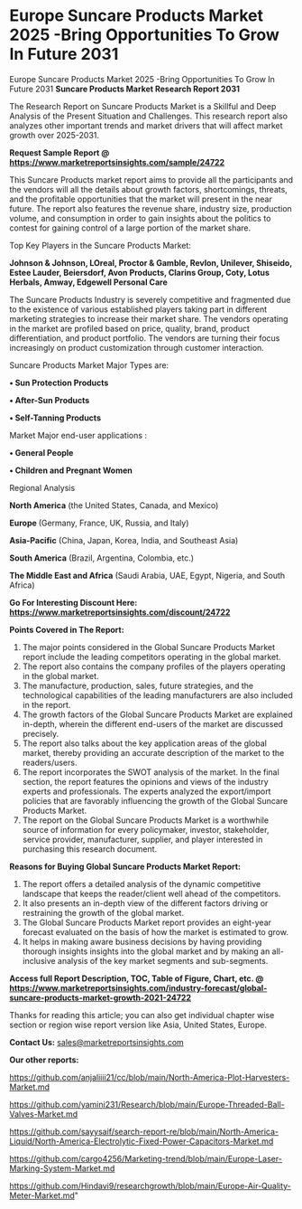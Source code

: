 # Europe Suncare Products Market 2025 -Bring Opportunities To Grow In Future 2031
 Europe Suncare Products Market 2025 -Bring Opportunities To Grow In Future 2031
<strong>Suncare Products Market Research Report 2031</strong>

The Research Report on Suncare Products Market is a Skillful and Deep Analysis of the Present Situation and Challenges. This research report also analyzes other important trends and market drivers that will affect market growth over 2025-2031.

<strong>Request Sample Report @ <a href=https://www.marketreportsinsights.com/sample/24722>https://www.marketreportsinsights.com/sample/24722</a></strong>

This Suncare Products market report aims to provide all the participants and the vendors will all the details about growth factors, shortcomings, threats, and the profitable opportunities that the market will present in the near future. The report also features the revenue share, industry size, production volume, and consumption in order to gain insights about the politics to contest for gaining control of a large portion of the market share.

Top Key Players in the Suncare Products Market:

<strong>Johnson & Johnson, LOreal, Proctor & Gamble, Revlon, Unilever, Shiseido, Estee Lauder, Beiersdorf, Avon Products, Clarins Group, Coty, Lotus Herbals, Amway, Edgewell Personal Care</strong>

The Suncare Products Industry is severely competitive and fragmented due to the existence of various established players taking part in different marketing strategies to increase their market share. The vendors operating in the market are profiled based on price, quality, brand, product differentiation, and product portfolio. The vendors are turning their focus increasingly on product customization through customer interaction.

Suncare Products Market Major Types are:

<strong>• Sun Protection Products

• After-Sun Products

• Self-Tanning Products</strong>

Market Major end-user applications :

<strong>• General People

• Children and Pregnant Women</strong>

Regional Analysis

</u><strong><b>North America</b></strong> (the United States, Canada, and Mexico)

<strong><b>Europe </b></strong>(Germany, France, UK, Russia, and Italy)

<strong><b>Asia-Pacific</b></strong> (China, Japan, Korea, India, and Southeast Asia)

<strong><b>South America</b></strong> (Brazil, Argentina, Colombia, etc.)

<strong><b>The Middle East and Africa</b></strong> (Saudi Arabia, UAE, Egypt, Nigeria, and South Africa)

<strong>Go For Interesting Discount Here: <a href=https://www.marketreportsinsights.com/discount/24722>https://www.marketreportsinsights.com/discount/24722</a></strong>

<strong>Points Covered in The Report:</strong>
<ol>
  <li>The major points considered in the Global Suncare Products Market report include the leading competitors operating in the global market.</li>
  <li>The report also contains the company profiles of the players operating in the global market.</li>
  <li>The manufacture, production, sales, future strategies, and the technological capabilities of the leading manufacturers are also included in the report.</li>
  <li>The growth factors of the Global Suncare Products Market are explained in-depth, wherein the different end-users of the market are discussed precisely.</li>
  <li>The report also talks about the key application areas of the global market, thereby providing an accurate description of the market to the readers/users.</li>
  <li>The report incorporates the SWOT analysis of the market. In the final section, the report features the opinions and views of the industry experts and professionals. The experts analyzed the export/import policies that are favorably influencing the growth of the Global Suncare Products Market.</li>
  <li>The report on the Global Suncare Products Market is a worthwhile source of information for every policymaker, investor, stakeholder, service provider, manufacturer, supplier, and player interested in purchasing this research document.</li>
</ol>
<strong>Reasons for Buying Global Suncare Products Market Report:</strong>

<ol>
  <li>The report offers a detailed analysis of the dynamic competitive landscape that keeps the reader/client well ahead of the competitors.</li>
  <li>It also presents an in-depth view of the different factors driving or restraining the growth of the global market.</li>
  <li>The Global Suncare Products Market report provides an eight-year forecast evaluated on the basis of how the market is estimated to grow.</li>
  <li>It helps in making aware business decisions by having providing thorough insights insights into the global market and by making an all-inclusive analysis of the key market segments and sub-segments.</li>
</ol>
<strong>Access full Report Description, TOC, Table of Figure, Chart, etc. @ <a href=https://www.marketreportsinsights.com/industry-forecast/global-suncare-products-market-growth-2021-24722>https://www.marketreportsinsights.com/industry-forecast/global-suncare-products-market-growth-2021-24722</a></strong>


Thanks for reading this article; you can also get individual chapter wise section or region wise report version like Asia, United States, Europe.

<strong>Contact Us:</strong>
sales@marketreportsinsights.com

<strong>Our other reports:</strong>

<a href=https://github.com/anjaliiii21/cc/blob/main/North-America-Plot-Harvesters-Market.md>https://github.com/anjaliiii21/cc/blob/main/North-America-Plot-Harvesters-Market.md</a>

<a href=https://github.com/yamini231/Research/blob/main/Europe-Threaded-Ball-Valves-Market.md>https://github.com/yamini231/Research/blob/main/Europe-Threaded-Ball-Valves-Market.md</a>

<a href=https://github.com/sayysaif/search-report-re/blob/main/North-America-Liquid/North-America-Electrolytic-Fixed-Power-Capacitors-Market.md>https://github.com/sayysaif/search-report-re/blob/main/North-America-Liquid/North-America-Electrolytic-Fixed-Power-Capacitors-Market.md</a>

<a href=https://github.com/cargo4256/Marketing-trend/blob/main/Europe-Laser-Marking-System-Market.md>https://github.com/cargo4256/Marketing-trend/blob/main/Europe-Laser-Marking-System-Market.md</a>

<a href=https://github.com/Hindavi9/researchgrowth/blob/main/Europe-Air-Quality-Meter-Market.md>https://github.com/Hindavi9/researchgrowth/blob/main/Europe-Air-Quality-Meter-Market.md</a>"
